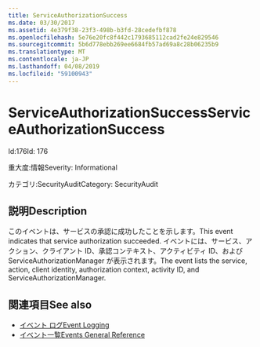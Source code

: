 ```yaml
---
title: ServiceAuthorizationSuccess
ms.date: 03/30/2017
ms.assetid: 4e379f38-23f3-498b-b3fd-28cedefbf878
ms.openlocfilehash: 5e76e20fc8f442c1793685112cad2fe24e829546
ms.sourcegitcommit: 5b6d778ebb269ee6684fb57ad69a8c28b06235b9
ms.translationtype: MT
ms.contentlocale: ja-JP
ms.lasthandoff: 04/08/2019
ms.locfileid: "59100943"
---
```

# <a name="serviceauthorizationsuccess"></a><span data-ttu-id="f952e-102">ServiceAuthorizationSuccess</span><span class="sxs-lookup"><span data-stu-id="f952e-102">ServiceAuthorizationSuccess</span></span>
<span data-ttu-id="f952e-103">Id:176</span><span class="sxs-lookup"><span data-stu-id="f952e-103">Id: 176</span></span>  
  
 <span data-ttu-id="f952e-104">重大度:情報</span><span class="sxs-lookup"><span data-stu-id="f952e-104">Severity: Informational</span></span>  
  
 <span data-ttu-id="f952e-105">カテゴリ:SecurityAudit</span><span class="sxs-lookup"><span data-stu-id="f952e-105">Category: SecurityAudit</span></span>  
  
## <a name="description"></a><span data-ttu-id="f952e-106">説明</span><span class="sxs-lookup"><span data-stu-id="f952e-106">Description</span></span>  
 <span data-ttu-id="f952e-107">このイベントは、サービスの承認に成功したことを示します。</span><span class="sxs-lookup"><span data-stu-id="f952e-107">This event indicates that service authorization succeeded.</span></span> <span data-ttu-id="f952e-108">イベントには、サービス、アクション、クライアント ID、承認コンテキスト、アクティビティ ID、および ServiceAuthorizationManager が表示されます。</span><span class="sxs-lookup"><span data-stu-id="f952e-108">The event lists the service, action, client identity, authorization context, activity ID, and ServiceAuthorizationManager.</span></span>  
  
## <a name="see-also"></a><span data-ttu-id="f952e-109">関連項目</span><span class="sxs-lookup"><span data-stu-id="f952e-109">See also</span></span>

- [<span data-ttu-id="f952e-110">イベント ログ</span><span class="sxs-lookup"><span data-stu-id="f952e-110">Event Logging</span></span>](../../../../../docs/framework/wcf/diagnostics/event-logging/index.md)
- [<span data-ttu-id="f952e-111">イベント一覧</span><span class="sxs-lookup"><span data-stu-id="f952e-111">Events General Reference</span></span>](../../../../../docs/framework/wcf/diagnostics/event-logging/events-general-reference.md)
